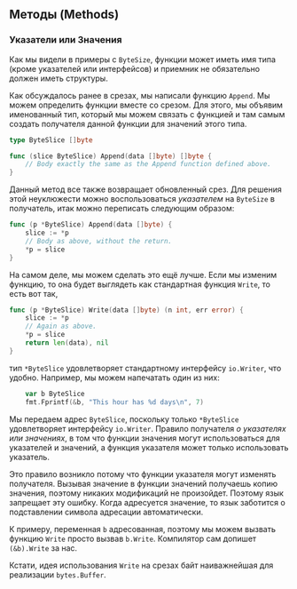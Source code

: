 ## Методы (Methods)

### Указатели или Значения

Как мы видели в примеры с `ByteSize`, функции может иметь имя типа (кроме указателей или интерфейсов) и приемник не обязательно должен иметь структуры.

Как обсуждалось ранее в срезах, мы написали функцию `Append`.
Мы можем определить функции вместе со срезом. Для этого, мы объявим именованный тип, который мы можем связать с функцией и там самым создать получателя данной функции для значений этого типа.

```go
type ByteSlice []byte

func (slice ByteSlice) Append(data []byte) []byte {
    // Body exactly the same as the Append function defined above.
}
```

Данный метод все также возвращает обновленный срез. Для решения этой неуклюжести можно воспользоваться *указателем* на `ByteSize` в получатель, итак можно переписать следующим образом:

```go
func (p *ByteSlice) Append(data []byte) {
    slice := *p
    // Body as above, without the return.
    *p = slice
}
```

На самом деле, мы можем сделать это ещё лучше. Если мы изменим функцию, то она будет выглядеть как стандартная функция `Write`, то есть вот так,

```go
func (p *ByteSlice) Write(data []byte) (n int, err error) {
    slice := *p
    // Again as above.
    *p = slice
    return len(data), nil
}
```

тип `*ByteSlice` удовлетворяет стандартному интерфейсу `io.Writer`, что удобно. Например, мы можем напечатать один из них:

```go
    var b ByteSlice
    fmt.Fprintf(&b, "This hour has %d days\n", 7)
```

Мы передаем адрес `ByteSlice`, поскольку только `*ByteSlice` удовлетворяет интерфейсу `io.Writer`.
Правило получателя *о указателях или значениях*, в том что функции значения могут использоваться для указателей и значений, а функция указателя может только использовать указатель.


Это правило возникло потому что функции указателя могут изменять получателя.
Вызывая значение в функции значений получаешь копию значения, поэтому никаких модификаций не произойдет.
Поэтому язык запрещает эту ошибку.
Когда адресуется значение, то язык заботится о подставлении символа адресации автоматически.

К примеру, переменная `b` адресованная, поэтому мы можем вызвать функцию `Write` просто вызвав `b.Write`.
Компилятор сам допишет `(&b).Write` за нас.


Кстати, идея использования `Write` на срезах байт наиважнейшая для реализации `bytes.Buffer`.
